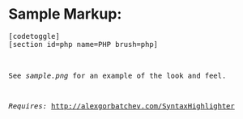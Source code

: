 Sample Markup:
==============

<pre>
[codetoggle]
[section id=php name=PHP brush=php]
<?php

print("Hello World!");
[/section]
[section id=python name=Python brush=python]
print "Hello World"
[/section]
[/codetoggle]
</pre>

See _sample.png_ for an example of the look and feel.

*Requires:* http://alexgorbatchev.com/SyntaxHighlighter
